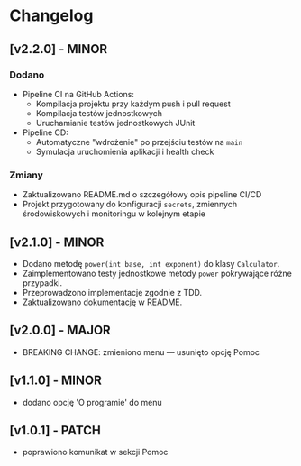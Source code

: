 # Changelog

## [v2.2.0] - MINOR

### Dodano
- Pipeline CI na GitHub Actions:
  - Kompilacja projektu przy każdym push i pull request
  - Kompilacja testów jednostkowych
  - Uruchamianie testów jednostkowych JUnit
- Pipeline CD:
  - Automatyczne "wdrożenie" po przejściu testów na `main`
  - Symulacja uruchomienia aplikacji i health check

### Zmiany
- Zaktualizowano README.md o szczegółowy opis pipeline CI/CD
- Projekt przygotowany do konfiguracji `secrets`, zmiennych środowiskowych i monitoringu w kolejnym etapie

## [v2.1.0] - MINOR
- Dodano metodę `power(int base, int exponent)` do klasy `Calculator`.
- Zaimplementowano testy jednostkowe metody `power` pokrywające różne przypadki.
- Przeprowadzono implementację zgodnie z TDD.
- Zaktualizowano dokumentację w README.

## [v2.0.0] - MAJOR
- BREAKING CHANGE: zmieniono menu — usunięto opcję Pomoc

## [v1.1.0] - MINOR
- dodano opcję 'O programie' do menu

## [v1.0.1] - PATCH
- poprawiono komunikat w sekcji Pomoc
